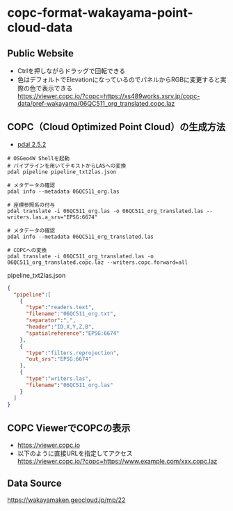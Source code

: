 # copc-format-wakayama-point-cloud-data

## Public Website
- Ctrlを押しながらドラッグで回転できる  
- 色はデフォルトでElevationになっているのでパネルからRGBに変更すると実際の色で表示できる  
https://viewer.copc.io/?copc=https://xs489works.xsrv.jp/copc-data/pref-wakayama/06QC511_org_translated.copc.laz

## COPC（Cloud Optimized Point Cloud）の生成方法
- [pdal 2.5.2](https://pdal.io/en/latest/)

```
# OSGeo4W Shellを起動
# パイプラインを用いてテキストからLASへの変換
pdal pipeline pipeline_txt2las.json

# メタデータの確認
pdal info --metadata 06QC511_org.las

# 座標参照系の付与
pdal translate -i 06QC511_org.las -o 06QC511_org_translated.las --writers.las.a_srs="EPSG:6674"

# メタデータの確認
pdal info --metadata 06QC511_org_translated.las

# COPCへの変換
pdal translate -i 06QC511_org_translated.las -o 06QC511_org_translated.copc.laz --writers.copc.forward=all
```
pipeline_txt2las.json
```json
{
  "pipeline":[
    {
      "type":"readers.text",
      "filename":"06QC511_org.txt",
      "separator":",",
      "header":"ID,X,Y,Z,B",
      "spatialreference":"EPSG:6674"
    },
    {
      "type":"filters.reprojection",
      "out_srs":"EPSG:6674"
    },
    {
      "type":"writers.las",
      "filename":"06QC511_org.las"
    }
  ]
}

```
## COPC ViewerでCOPCの表示
- https://viewer.copc.io
- 以下のように直接URLを指定してアクセス  
https://viewer.copc.io/?copc=https://www.example.com/xxx.copc.laz

## Data Source
https://wakayamaken.geocloud.jp/mp/22
